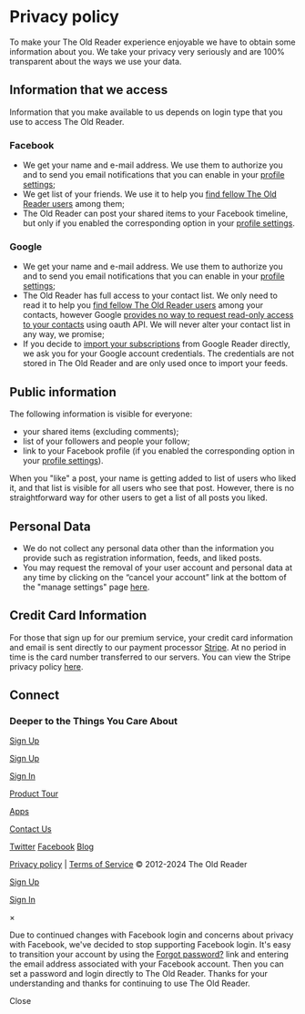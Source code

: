 Privacy policy
==============

To make your The Old Reader experience enjoyable we have to obtain some information about you. We take your privacy very seriously and are 100% transparent about the ways we use your data.

Information that we access
--------------------------

Information that you make available to us depends on login type that you use to access The Old Reader.

### Facebook

* We get your name and e-mail address. We use them to authorize you and to send you email notifications that you can enable in your [profile settings](https://theoldreader.com/users/edit);
* We get list of your friends. We use it to help you [find fellow The Old Reader users](https://theoldreader.com/profile/friends) among them;
* The Old Reader can post your shared items to your Facebook timeline, but only if you enabled the corresponding option in your [profile settings](https://theoldreader.com/users/edit).

### Google

* We get your name and e-mail address. We use them to authorize you and to send you email notifications that you can enable in your [profile settings](https://theoldreader.com/users/edit);
* The Old Reader has full access to your contact list. We only need to read it to help you [find fellow The Old Reader users](https://theoldreader.com/profile/friends) among your contacts, however Google [provides no way to request read-only access to your contacts](https://developers.google.com/google-apps/contacts/v3/#authorizing_requests_with_oauth_20) using oauth API. We will never alter your contact list in any way, we promise;
* If you decide to [import your subscriptions](https://theoldreader.com/feeds/import) from Google Reader directly, we ask you for your Google account credentials. The credentials are not stored in The Old Reader and are only used once to import your feeds.

Public information
------------------

The following information is visible for everyone:

* your shared items (excluding comments);
* list of your followers and people your follow;
* link to your Facebook profile (if you enabled the corresponding option in your [profile settings](https://theoldreader.com/users/edit)).

When you "like" a post, your name is getting added to list of users who liked it, and that list is visible for all users who see that post. However, there is no straightforward way for other users to get a list of all posts you liked.

Personal Data
-------------

* We do not collect any personal data other than the information you provide such as registration information, feeds, and liked posts.
* You may request the removal of your user account and personal data at any time by clicking on the “cancel your account” link at the bottom of the "manage settings" page [here](https://theoldreader.com/users/edit).

Credit Card Information
-----------------------

For those that sign up for our premium service, your credit card information and email is sent directly to our payment processor [Stripe](http://www.stripe.com/). At no period in time is the card number transferred to our servers. You can view the Stripe privacy policy [here](https://stripe.com/us/privacy).

Connect
-------

### Deeper to the Things You Care About

[Sign Up](https://theoldreader.com/users/sign_up)

[](https://theoldreader.com/home)

[Sign Up](https://theoldreader.com/users/sign_up)

[Sign In](https://theoldreader.com/users/sign_in)

[Product Tour](https://theoldreader.com/pages/tour)

[Apps](https://theoldreader.com/pages/apps)

[Contact Us](https://theoldreader.com/pages/contact)

[Twitter](https://twitter.com/theoldreader) [Facebook](https://www.facebook.com/theoldreader) [Blog](http://blog.theoldreader.com/)

[Privacy policy](https://theoldreader.com/pages/privacy) | [Terms of Service](https://theoldreader.com/pages/tos) © 2012-2024 The Old Reader

[](https://theoldreader.com/home)

[Sign Up](https://theoldreader.com/users/sign_up)

[Sign In](https://theoldreader.com/users/sign_in)

×

Due to continued changes with Facebook login and concerns about privacy with Facebook, we've decided to stop supporting Facebook login. It's easy to transition your account by using the [Forgot password?](https://theoldreader.com/users/password/new) link and entering the email address associated with your Facebook account. Then you can set a password and login directly to The Old Reader. Thanks for your understanding and thanks for continuing to use The Old Reader.

Close
